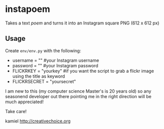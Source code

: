 # instapoem

Takes a text *poem* and turns it into an Instagram square PNG (612 x 612 px)

## Usage

Create `env/env.py` with the following:

* username = "" 	#your Instagram username
* password = ""	#your Instagram password
* FLICKRKEY = "yourkey"   #if you want the script to grab a flickr image using the title as keyword
* FLICKRSECRET = "yoursecret"



I am new to this (my computer science Master's is 20 years old) so any seasonend developer out there pointing me in the right direction will be much appreciated!

Take care!

kamiel
http://creativechoice.org

